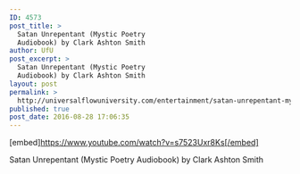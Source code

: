 ```yaml
---
ID: 4573
post_title: >
  Satan Unrepentant (Mystic Poetry
  Audiobook) by Clark Ashton Smith
author: UfU
post_excerpt: >
  Satan Unrepentant (Mystic Poetry
  Audiobook) by Clark Ashton Smith
layout: post
permalink: >
  http://universalflowuniversity.com/entertainment/satan-unrepentant-mystic-poetry-audiobook-by-clark-ashton-smith/
published: true
post_date: 2016-08-28 17:06:35
---
```

[embed]https://www.youtube.com/watch?v=s7523Uxr8Ks[/embed]<br>
<p>Satan Unrepentant (Mystic Poetry Audiobook) by Clark Ashton Smith</p>